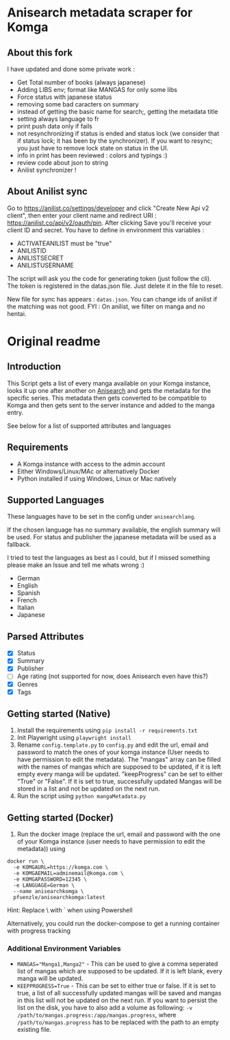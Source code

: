 # Anisearch metadata scraper for Komga

## About this fork

I have updated and done some private work :

- Get Total number of books (always japanese)
- Adding LIBS env; format like MANGAS for only some libs
- Force status with japanese status
- removing some bad caracters on summary
- instead of getting the basic name for search;, getting the metadata title
- setting always language to fr
- print push data only if fails
- not resynchronizing if status is ended and status lock (we consider that if status lock; it has been by the synchronizer). If you want to resync; you just have to remove lock state on status in the UI.
- info in print has been reviewed : colors and typings :)
- review code about json to string
- Anilist synchronizer !

## About Anilist sync

Go to https://anilist.co/settings/developer and click "Create New Api v2 client", then enter your client name and redirect URI : https://anilist.co/api/v2/oauth/pin. After clicking Save you'll receive your client ID and secret.
You have to define in environment this variables :

- ACTIVATEANILIST must be "true"
- ANILISTID
- ANILISTSECRET
- ANILISTUSERNAME

The script will ask you the code for generating token (just follow the cli).
The token is registered in the datas.json file. Just delete it in the file to reset.

New file for sync has appears : `datas.json`. You can change ids of anilist if the matching was not good.
FYI : On anilist, we filter on manga and no hentai.

# Original readme

## Introduction

This Script gets a list of every manga available on your Komga instance,
looks it up one after another on [Anisearch](https://www.anisearch.com/) and gets the metadata for the specific series.
This metadata then gets converted to be compatible to Komga and then gets sent to the server instance and added to the manga entry.

See below for a list of supported attributes and languages

## Requirements

- A Komga instance with access to the admin account
- Either Windows/Linux/MAc or alternatively Docker
- Python installed if using Windows, Linux or Mac natively

## Supported Languages

These languages have to be set in the config under `anisearchlang`.

If the chosen language has no summary available, the english summary will be used.
For status and publisher the japanese metadata will be used as a fallback.

I tried to test the languages as best as I could, but if I missed something please make an Issue and tell me whats wrong :)

- German
- English
- Spanish
- French
- Italian
- Japanese

## Parsed Attributes

- [x] Status
- [x] Summary
- [x] Publisher
- [ ] Age rating (not supported for now, does Anisearch even have this?)
- [x] Genres
- [x] Tags

## Getting started (Native)

1. Install the requirements using `pip install -r requirements.txt`
2. Init Playwright using `playwright install`
3. Rename `config.template.py` to `config.py` and edit the url, email and password to match the ones of your komga instance (User needs to have permission to edit the metadata).
   The "mangas" array can be filled with the names of mangas which are supposed to be updated, if it is left empty every manga will be updated.
   "keepProgress" can be set to either "True" or "False". If it is set to true, successfully updated Mangas will be stored in a list and not be updated on the next run.
4. Run the script using `python mangaMetadata.py`

## Getting started (Docker)

1. Run the docker image (replace the url, email and password with the one of your Komga instance (user needs to have permission to edit the metadata)) using

```
docker run \
  -e KOMGAURL=https://komga.com \
  -e KOMGAEMAIL=adminemail@komga.com \
  -e KOMGAPASSWORD=12345 \
  -e LANGUAGE=German \
  --name anisearchkomga \
  pfuenzle/anisearchkomga:latest
```

Hint: Replace \ with ` when using Powershell

Alternatively, you could run the docker-compose to get a running container with progress tracking

### Additional Environment Variables

- `MANGAS="Manga1,Manga2"` - This can be used to give a comma seperated list of mangas which are supposed to be updated. If it is left blank, every manga will be updated.
- `KEEPPROGRESS=True` - This can be set to either true or false. If it is set to true, a list of all successfully updated mangas will be saved and mangas in this list will not be updated on the next run. If you want to persist the list on the disk, you have to also add a volume as following: `-v /path/to/mangas.progress:/app/mangas.progress`, where `/path/to/mangas.progress` has to be replaced with the path to an empty existing file.
